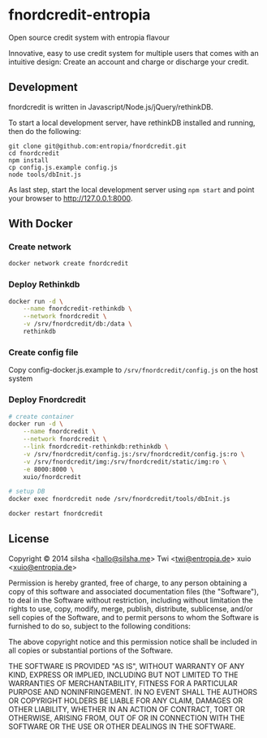 # fnordcredit-entropia
Open source credit system with entropia flavour

Innovative, easy to use credit system for multiple users that comes with an intuitive design: Create an account and charge or discharge your credit.

## Development
fnordcredit is written in Javascript/Node.js/jQuery/rethinkDB.

To start a local development server, have rethinkDB installed and running, then do the following:

	git clone git@github.com:entropia/fnordcredit.git
	cd fnordcredit
	npm install
	cp config.js.example config.js
	node tools/dbInit.js

As last step, start the local development server using ```npm start``` and point your browser to http://127.0.0.1:8000.

## With Docker

### Create network
```bash
docker network create fnordcredit
```

### Deploy Rethinkdb
```bash
docker run -d \
	--name fnordcredit-rethinkdb \
	--network fnordcredit \
	-v /srv/fnordcredit/db:/data \
	rethinkdb
```

### Create config file
Copy config-docker.js.example to ```/srv/fnordcredit/config.js``` on the host system

### Deploy Fnordcredit
```bash
# create container
docker run -d \
	--name fnordcredit \
	--network fnordcredit \
	--link fnordcredit-rethinkdb:rethinkdb \
	-v /srv/fnordcredit/config.js:/srv/fnordcredit/config.js:ro \
	-v /srv/fnordcredit/img:/srv/fnordcredit/static/img:ro \
	-e 8000:8000 \
	xuio/fnordcredit

# setup DB
docker exec fnordcredit node /srv/fnordcredit/tools/dbInit.js

docker restart fnordcredit
```

## License
Copyright © 2014 
	silsha &lt;hallo@silsha.me&gt;
	Twi &lt;twi@entropia.de&gt;
	xuio &lt;xuio@entropia.de&gt;

Permission is hereby granted, free of charge, to any person obtaining a copy
of this software and associated documentation files (the "Software"), to deal
in the Software without restriction, including without limitation the rights
to use, copy, modify, merge, publish, distribute, sublicense, and/or sell
copies of the Software, and to permit persons to whom the Software is
furnished to do so, subject to the following conditions:

The above copyright notice and this permission notice shall be included in
all copies or substantial portions of the Software.

THE SOFTWARE IS PROVIDED "AS IS", WITHOUT WARRANTY OF ANY KIND, EXPRESS OR
IMPLIED, INCLUDING BUT NOT LIMITED TO THE WARRANTIES OF MERCHANTABILITY,
FITNESS FOR A PARTICULAR PURPOSE AND NONINFRINGEMENT. IN NO EVENT SHALL THE
AUTHORS OR COPYRIGHT HOLDERS BE LIABLE FOR ANY CLAIM, DAMAGES OR OTHER
LIABILITY, WHETHER IN AN ACTION OF CONTRACT, TORT OR OTHERWISE, ARISING FROM,
OUT OF OR IN CONNECTION WITH THE SOFTWARE OR THE USE OR OTHER DEALINGS IN
THE SOFTWARE.
